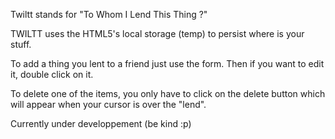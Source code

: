 Twiltt stands for "To Whom I Lend This Thing ?"

TWILTT uses the HTML5's local storage (temp) to persist where is your stuff.

To add a thing you lent to a friend just use the form. Then if you want to edit it, double click on it.

To delete one of the items, you only have to click on the delete button which will appear when your cursor is over the "lend".

Currently under developpement (be kind :p)

